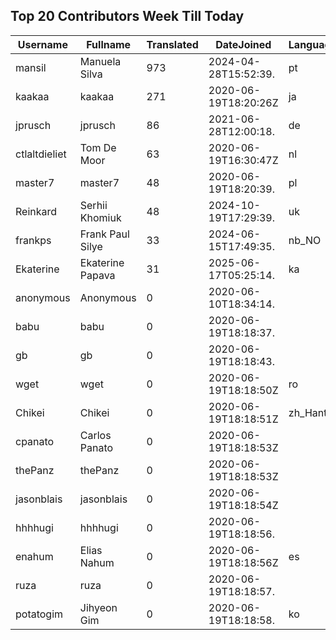 ## Top 20 Contributors Week Till Today ##
|Username|Fullname|Translated|DateJoined|Language|
|--------|--------|----------|----------|-------|
|mansil|Manuela Silva|973|2024-04-28T15:52:39.|pt|
|kaakaa|kaakaa|271|2020-06-19T18:20:26Z|ja|
|jprusch|jprusch|86|2021-06-28T12:00:18.|de|
|ctlaltdieliet|Tom De Moor|63|2020-06-19T16:30:47Z|nl|
|master7|master7|48|2020-06-19T18:20:39.|pl|
|Reinkard|Serhii Khomiuk|48|2024-10-19T17:29:39.|uk|
|frankps|Frank Paul Silye|33|2024-06-15T17:49:35.|nb_NO|
|Ekaterine|Ekaterine Papava|31|2025-06-17T05:25:14.|ka|
|anonymous|Anonymous|0|2020-06-10T18:34:14.||
|babu|babu|0|2020-06-19T18:18:37.||
|gb|gb|0|2020-06-19T18:18:43.||
|wget|wget|0|2020-06-19T18:18:50Z|ro|
|Chikei|Chikei|0|2020-06-19T18:18:51Z|zh_Hant|
|cpanato|Carlos Panato|0|2020-06-19T18:18:53Z||
|thePanz|thePanz|0|2020-06-19T18:18:53Z||
|jasonblais|jasonblais|0|2020-06-19T18:18:54Z||
|hhhhugi|hhhhugi|0|2020-06-19T18:18:56.||
|enahum|Elias  Nahum|0|2020-06-19T18:18:56Z|es|
|ruza|ruza|0|2020-06-19T18:18:57.||
|potatogim|Jihyeon Gim|0|2020-06-19T18:18:58.|ko|
